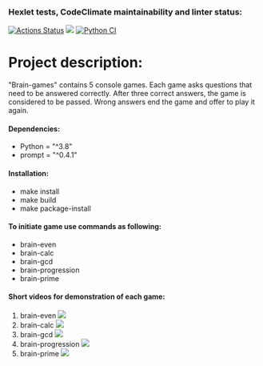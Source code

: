 ### Hexlet tests, CodeClimate maintainability and linter status:
[![Actions Status](https://github.com/Dm1triiSmirnov/python-project-lvl1/workflows/hexlet-check/badge.svg)](https://github.com/Dm1triiSmirnov/python-project-lvl1/actions)
<a href="https://codeclimate.com/github/Dm1triiSmirnov/python-project-lvl1/maintainability"><img src="https://api.codeclimate.com/v1/badges/572a7734e22354a36915/maintainability" /></a>
[![Python CI](https://github.com/Dm1triiSmirnov/python-project-lvl1/workflows/Python-CI/badge.svg)](https://github.com/Dm1triiSmirnov/python-project-lvl1/actions)


<h1>Project description:</h1>

"Brain-games" contains 5 console games. Each game asks questions that need to be answered correctly. 
After three correct answers, the game is considered to be passed. Wrong answers end the game and offer to play it again.

<h4>Dependencies:</h3>
<ul>
<li>Python = "^3.8"
<li>prompt  = "^0.4.1"
</ul>

<h4>Installation:</h3>
<ul>
<li>make install
<li>make build
<li>make package-install
</ul>

<h4>To initiate game use commands as following:</h4>
<ul>
<li>brain-even
<li>brain-calc
<li>brain-gcd
<li>brain-progression
<li>brain-prime
</ul>


<h4>Short videos for demonstration of each game:</h4>
<ol>
<li>brain-even
<a href="https://asciinema.org/a/zvf1oA1kT9GyJSOavdwupNgOs" target="_blank"><img src="https://asciinema.org/a/zvf1oA1kT9GyJSOavdwupNgOs.svg" /></a>

<li>brain-calc
<a href="https://asciinema.org/a/TILDoTKkwvJCtZaGBertcI7BW" target="_blank"><img src="https://asciinema.org/a/TILDoTKkwvJCtZaGBertcI7BW.svg" /></a>

<li>brain-gcd
<a href="https://asciinema.org/a/w204wF2cyIxKTKmreA1QddSnN" target="_blank"><img src="https://asciinema.org/a/w204wF2cyIxKTKmreA1QddSnN.svg" /></a>

<li>brain-progression
<a href="https://asciinema.org/a/Af85dvUmGI2qRON5LUCG5hqx8" target="_blank"><img src="https://asciinema.org/a/Af85dvUmGI2qRON5LUCG5hqx8.svg" /></a>

<li>brain-prime
<a href="https://asciinema.org/a/sKROnT9p4xtb1MHTAcqK2A5F2" target="_blank"><img src="https://asciinema.org/a/sKROnT9p4xtb1MHTAcqK2A5F2.svg" /></a>
</ol>